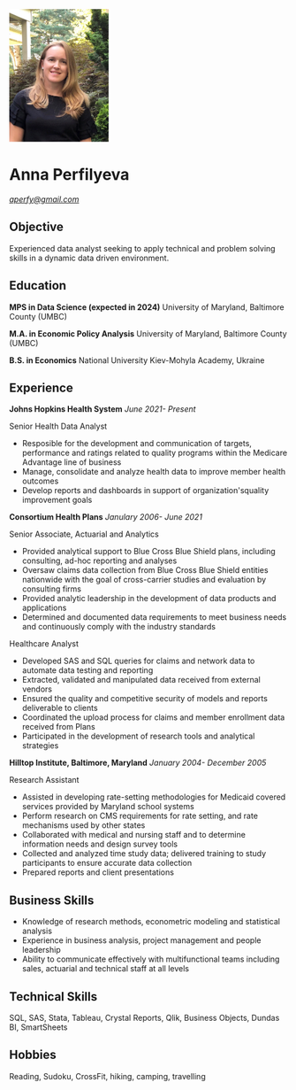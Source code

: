 
 <img src="headshot.jpg" width="180" height="240">

# Anna Perfilyeva

*aperfy@gmail.com*

## Objective

Experienced data analyst seeking to apply technical and problem solving skills in a dynamic data driven environment. 

## Education

**MPS in Data Science (expected in 2024)**
University of Maryland, Baltimore County (UMBC)

**M.A. in Economic Policy Analysis**
University of Maryland, Baltimore County (UMBC)

**B.S. in Economics**
National University Kiev-Mohyla Academy, Ukraine

## Experience

**Johns Hopkins Health System**  *June 2021- Present*

Senior Health Data Analyst
 - Resposible for the development and communication of targets, performance and ratings related to quality programs within the Medicare Advantage line of business
 - Manage, consolidate and analyze health data to improve member health outcomes
 - Develop reports and dashboards in support of organization'squality improvement goals

**Consortium Health Plans**  *Janulary 2006- June 2021*

Senior Associate, Actuarial and Analytics 

 - Provided analytical support to Blue Cross Blue Shield plans, including consulting, ad-hoc reporting and analyses
 - Oversaw claims data collection from Blue Cross Blue Shield entities nationwide with the goal of cross-carrier studies and evaluation by consulting firms
 - Provided analytic leadership in the development of data products and applications
 - Determined and documented data requirements to meet business needs and continuously comply with the industry standards

Healthcare Analyst  

 - Developed SAS and SQL queries for claims and network data to automate data testing and reporting
 - Extracted, validated and manipulated data received from external vendors
 - Ensured the quality and competitive security of models and reports deliverable to clients
 - Coordinated the upload process for claims and member enrollment data received from Plans
 - Participated in the development of research tools and analytical strategies

**Hilltop Institute, Baltimore, Maryland**  *January 2004- December 2005*

Research Assistant 

 - Assisted   in   developing   rate-setting   methodologies   for   Medicaid   covered   services provided by Maryland school systems
 - Perform research on CMS requirements for rate setting, and rate mechanisms used by other states
 - Collaborated  with  medical  and  nursing  staff  and  to  determine  information  needs  and design survey tools
 - Collected and analyzed time study data; delivered training to study participants to ensure accurate data collection
 - Prepared reports and client presentations

## Business Skills

 - Knowledge of research methods, econometric modeling and statistical analysis
 - Experience in business analysis, project management and people leadership
 - Ability to communicate effectively with multifunctional teams including sales, actuarial and technical staff at all levels

## Technical Skills

SQL, SAS, Stata, Tableau, Crystal Reports, Qlik, Business Objects, Dundas BI, SmartSheets

## Hobbies 

Reading, Sudoku, CrossFit, hiking, camping, travelling
